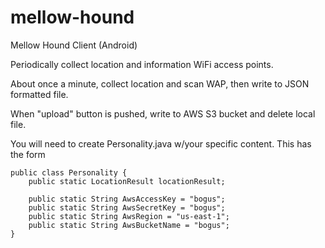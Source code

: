 # mellow-hound
Mellow Hound Client (Android)

Periodically collect location and information WiFi access points.

About once a minute, collect location and scan WAP, then write to JSON formatted file.

When "upload" button is pushed, write to AWS S3 bucket and delete local file.

You will need to create Personality.java w/your specific content.  This has the form

```
public class Personality {
    public static LocationResult locationResult;

    public static String AwsAccessKey = "bogus";
    public static String AwsSecretKey = "bogus";
    public static String AwsRegion = "us-east-1";
    public static String AwsBucketName = "bogus";
}
```
